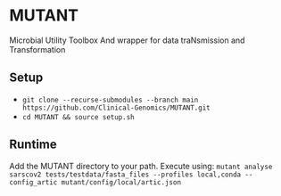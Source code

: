 # MUTANT
Microbial Utility Toolbox And wrapper for data traNsmission and Transformation

## Setup
* `git clone --recurse-submodules --branch main https://github.com/Clinical-Genomics/MUTANT.git`
* `cd MUTANT && source setup.sh` 

## Runtime
Add the MUTANT directory to your path. Execute using:
`mutant analyse sarscov2 tests/testdata/fasta_files --profiles local,conda --config_artic mutant/config/local/artic.json`  
